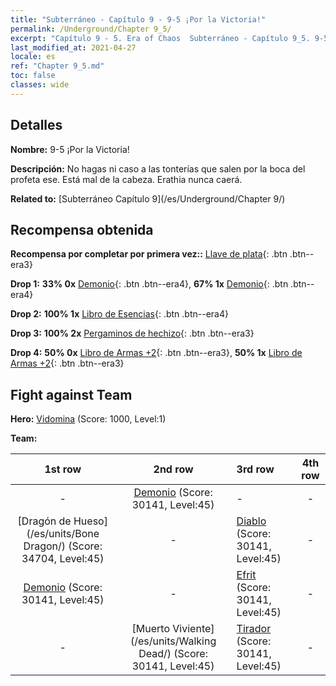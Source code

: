 ```yaml
---
title: "Subterráneo - Capítulo 9 - 9-5 ¡Por la Victoria!"
permalink: /Underground/Chapter 9_5/
excerpt: "Capítulo 9 - 5. Era of Chaos  Subterráneo - Capítulo 9_5. 9-5 ¡Por la Victoria!"
last_modified_at: 2021-04-27
locale: es
ref: "Chapter 9_5.md"
toc: false
classes: wide
---
```


## Detalles

 **Nombre:** 9-5 ¡Por la Victoria!

 **Descripción:** No hagas ni caso a las tonterías que salen por la boca del profeta ese. Está mal de la cabeza. Erathia nunca caerá.

 **Related to:** [Subterráneo Capítulo 9](/es/Underground/Chapter 9/)

## Recompensa obtenida

 **Recompensa por completar por primera vez::** [Llave de plata](/ItemsES/con_693/){: .btn .btn--era3}

 **Drop 1:** **33% 0x** [Demonio](/ItemsES/unt_229/){: .btn .btn--era4}, **67% 1x** [Demonio](/ItemsES/unt_229/){: .btn .btn--era4}

 **Drop 2:** **100% 1x** [Libro de Esencias](/ItemsES/mat_39/){: .btn .btn--era4}

 **Drop 3:** **100% 2x** [Pergaminos de hechizo](/ItemsES/con_694/){: .btn .btn--era3}

 **Drop 4:** **50% 0x** [Libro de Armas +2](/ItemsES/mat_32/){: .btn .btn--era3}, **50% 1x** [Libro de Armas +2](/ItemsES/mat_32/){: .btn .btn--era3}


## Fight against Team
 **Hero:** [Vidomina](/es/heroes/Vidomina/) (Score: 1000, Level:1)

 **Team:**


  | 1st row | 2nd row | 3rd row | 4th row |
  |:----:|:----:|:----|:----:|
  | - | [Demonio](/es/units/Demon/) (Score: 30141, Level:45)  | - | - |
  | [Dragón de Hueso](/es/units/Bone Dragon/) (Score: 34704, Level:45)  | - | [Diablo](/es/units/Devil/) (Score: 30141, Level:45)  | - |
  | [Demonio](/es/units/Demon/) (Score: 30141, Level:45)  | - | [Efrit](/es/units/Efreeti/) (Score: 30141, Level:45)  | - |
  | - | [Muerto Viviente](/es/units/Walking Dead/) (Score: 30141, Level:45)  | [Tirador](/es/units/Sharpshooter/) (Score: 30141, Level:45)  | - |


